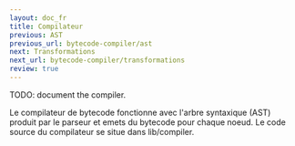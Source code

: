 ```yaml
---
layout: doc_fr
title: Compilateur
previous: AST
previous_url: bytecode-compiler/ast
next: Transformations
next_url: bytecode-compiler/transformations
review: true
---
```


TODO: document the compiler.

Le compilateur de bytecode fonctionne avec l'arbre syntaxique (AST) produit 
par le parseur et emets du bytecode pour chaque noeud. Le code source du 
compilateur se situe dans lib/compiler.
